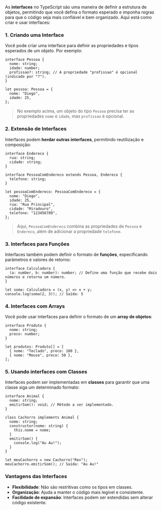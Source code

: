 As **interfaces** no TypeScript são uma maneira de definir a estrutura de objetos, permitindo que você defina o formato esperado e imponha regras para que o código seja mais confiável e bem organizado. Aqui está como criar e usar interfaces:

### **1. Criando uma Interface**

Você pode criar uma interface para definir as propriedades e tipos esperados de um objeto. Por exemplo:

```
interface Pessoa {
  nome: string;
  idade: number;
  profissao?: string; // A propriedade "profissao" é opcional (indicado por "?").
}

let pessoa: Pessoa = {
  nome: "Diego",
  idade: 25,
};
```

> No exemplo acima, um objeto do tipo `Pessoa` precisa ter as propriedades `nome` e `idade`, mas `profissao` é opcional.

### **2. Extensão de Interfaces**

Interfaces podem **herdar outras interfaces**, permitindo reutilização e composição:

```
interface Endereco {
  rua: string;
  cidade: string;
}

interface PessoaComEndereco extends Pessoa, Endereco {
  telefone: string;
}

let pessoaComEndereco: PessoaComEndereco = {
  nome: "Diego",
  idade: 25,
  rua: "Rua Principal",
  cidade: "Miradouro",
  telefone: "123456789",
};
```

> Aqui, `PessoaComEndereco` combina as propriedades de `Pessoa` e `Endereco`, além de adicionar a propriedade `telefone`.

### **3. Interfaces para Funções**

Interfaces também podem definir o formato de **funções**, especificando parâmetros e valores de retorno:

```
interface Calculadora {
  (a: number, b: number): number; // Define uma função que recebe dois números e retorna um número.
}

let soma: Calculadora = (x, y) => x + y;
console.log(soma(2, 3)); // Saída: 5
```

### **4. Interfaces com Arrays**

Você pode usar interfaces para definir o formato de um **array de objetos**:

```
interface Produto {
  nome: string;
  preco: number;
}

let produtos: Produto[] = [
  { nome: "Teclado", preco: 100 },
  { nome: "Mouse", preco: 50 },
];
```

### **5. Usando interfaces com Classes**

Interfaces podem ser implementadas em **classes** para garantir que uma classe siga um determinado formato:

```
interface Animal {
  nome: string;
  emitirSom(): void; // Método a ser implementado.
}

class Cachorro implements Animal {
  nome: string;
  constructor(nome: string) {
    this.nome = nome;
  }
  emitirSom() {
    console.log("Au Au!");
  }
}

let meuCachorro = new Cachorro("Rex");
meuCachorro.emitirSom(); // Saída: "Au Au!"
```

### **Vantagens das Interfaces**

- **Flexibilidade**: Não são restritivas como os tipos em classes.
- **Organização**: Ajuda a manter o código mais legível e consistente.
- **Facilidade de expansão**: Interfaces podem ser estendidas sem alterar código existente.

